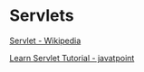 # Servlets

[Servlet - Wikipedia](https://it.wikipedia.org/wiki/Servlet)

[Learn Servlet Tutorial - javatpoint](https://www.javatpoint.com/servlet-tutorial)